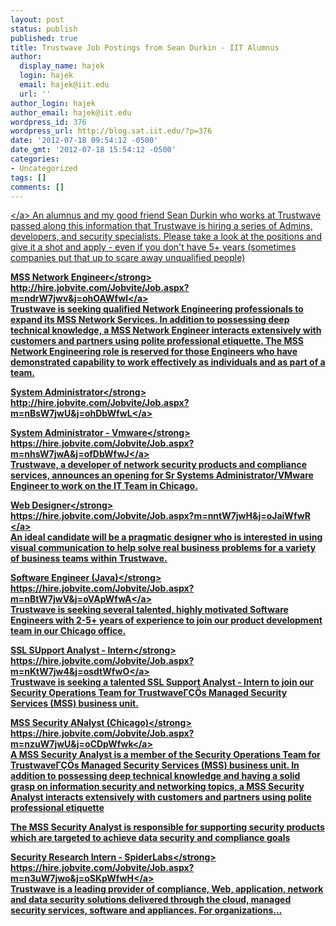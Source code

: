 ```yaml
---
layout: post
status: publish
published: true
title: Trustwave Job Postings from Sean Durkin - IIT Alumnus
author:
  display_name: hajek
  login: hajek
  email: hajek@iit.edu
  url: ''
author_login: hajek
author_email: hajek@iit.edu
wordpress_id: 376
wordpress_url: http://blog.sat.iit.edu/?p=376
date: '2012-07-18 09:54:12 -0500'
date_gmt: '2012-07-18 15:54:12 -0500'
categories:
- Uncategorized
tags: []
comments: []
---
```

<p><a href="https:&#47;&#47;www.trustwave.com&#47;" title="Trustwave website"><&#47;a> An alumnus and my good friend Sean Durkin who works at Trustwave passed along this information that Trustwave is hiring a series of Admins, developers, and security specialists.  Please take a look at the positions and give it a shot and apply - even if you don't have 5+ years (sometimes companies put that up to scare away unqualified people)</p>
<p><strong>MSS Network Engineer<&#47;strong><br />
<a href="http:&#47;&#47;hire.jobvite.com&#47;Jobvite&#47;Job.aspx?m=ndrW7jwv&j=ohOAWfwl" title="MSS Software Engineer">http:&#47;&#47;hire.jobvite.com&#47;Jobvite&#47;Job.aspx?m=ndrW7jwv&j=ohOAWfwl<&#47;a><br />
Trustwave is seeking qualified Network Engineering professionals to expand its MSS Network Services.    In addition to possessing deep technical knowledge, a MSS Network Engineer interacts extensively with customers and partners using polite professional etiquette. The MSS Network Engineering role is reserved for those Engineers who have demonstrated capability to work effectively as individuals and as part of a team.</p>
<p><strong>System Administrator<&#47;strong><br />
<a href="http:&#47;&#47;hire.jobvite.com&#47;Jobvite&#47;Job.aspx?m=nBsW7jwU&j=ohDbWfwL" title="System Admin">http:&#47;&#47;hire.jobvite.com&#47;Jobvite&#47;Job.aspx?m=nBsW7jwU&j=ohDbWfwL<&#47;a></p>
<p><strong>System Administrator - Vmware<&#47;strong><br />
<a href="https:&#47;&#47;hire.jobvite.com&#47;Jobvite&#47;Job.aspx?m=nhsW7jwA&j=ofDbWfwJ" title="Sys Admin - Vmware">https:&#47;&#47;hire.jobvite.com&#47;Jobvite&#47;Job.aspx?m=nhsW7jwA&j=ofDbWfwJ<&#47;a><br />
Trustwave, a developer of network security products and compliance services, announces an opening for Sr Systems Administrator&#47;VMware Engineer to work on the IT Team in Chicago.</p>
<p><strong>Web Designer<&#47;strong><br />
<a href="https:&#47;&#47;hire.jobvite.com&#47;Jobvite&#47;Job.aspx?m=nntW7jwH&j=oJaiWfwR" title="Web Designer">https:&#47;&#47;hire.jobvite.com&#47;Jobvite&#47;Job.aspx?m=nntW7jwH&j=oJaiWfwR<br />
<&#47;a><br />
An ideal candidate will be a pragmatic designer who is interested in using visual communication to help solve real business problems for a variety of business teams within Trustwave.</p>
<p><strong>Software Engineer (Java)<&#47;strong><br />
<a href="https:&#47;&#47;hire.jobvite.com&#47;Jobvite&#47;Job.aspx?m=nBtW7jwV&j=oVApWfwA" title="Software Engineer - Java">https:&#47;&#47;hire.jobvite.com&#47;Jobvite&#47;Job.aspx?m=nBtW7jwV&j=oVApWfwA<&#47;a><br />
Trustwave is seeking several talented, highly motivated Software Engineers with 2-5+ years of experience to join our product development team in our Chicago office.</p>
<p><strong>SSL SUpport Analyst - Intern<&#47;strong><br />
<a href="https:&#47;&#47;hire.jobvite.com&#47;Jobvite&#47;Job.aspx?m=nKtW7jw4&j=osdtWfwO" title="SSL Support Intern">https:&#47;&#47;hire.jobvite.com&#47;Jobvite&#47;Job.aspx?m=nKtW7jw4&j=osdtWfwO<&#47;a><br />
Trustwave is seeking a talented SSL Support Analyst - Intern to join our Security Operations Team for Trustwave&Gamma;&Ccedil;&Ouml;s Managed Security Services (MSS) business unit.</p>
<p><strong>MSS Security ANalyst (Chicago)<&#47;strong><br />
<a href="https:&#47;&#47;hire.jobvite.com&#47;Jobvite&#47;Job.aspx?m=nzuW7jwU&j=oCDpWfwk" title="MSS Security Analyst">https:&#47;&#47;hire.jobvite.com&#47;Jobvite&#47;Job.aspx?m=nzuW7jwU&j=oCDpWfwk<&#47;a><br />
A MSS Security Analyst is a member of the Security Operations Team for Trustwave&Gamma;&Ccedil;&Ouml;s Managed Security Services (MSS) business unit. In addition to possessing deep technical knowledge and having a solid grasp on information security and networking topics, a MSS Security Analyst interacts extensively with customers and partners using polite professional etiquette</p>
<p>The MSS Security Analyst is responsible for supporting security products which are targeted to achieve data security and compliance goals</p>
<p><strong>Security Research Intern - SpiderLabs<&#47;strong><br />
<a href="https:&#47;&#47;hire.jobvite.com&#47;Jobvite&#47;Job.aspx?m=n3uW7jwo&j=oSKpWfwH" title="Security Research Intern">https:&#47;&#47;hire.jobvite.com&#47;Jobvite&#47;Job.aspx?m=n3uW7jwo&j=oSKpWfwH<&#47;a><br />
Trustwave is a leading provider of compliance, Web, application, network and data security solutions delivered through the cloud, managed security services, software and appliances. For organizations...</p>
